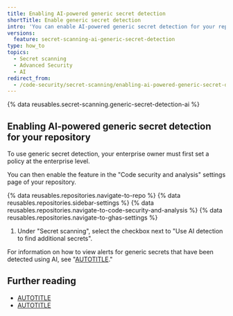 ```yaml
---
title: Enabling AI-powered generic secret detection
shortTitle: Enable generic secret detection
intro: 'You can enable AI-powered generic secret detection for your repository. Alerts for generic secrets, such as passwords, are displayed in a separate list on the {% data variables.product.prodname_secret_scanning %} alerts page.'
versions:
  feature: secret-scanning-ai-generic-secret-detection
type: how_to
topics:
  - Secret scanning
  - Advanced Security
  - AI
redirect_from:
  - /code-security/secret-scanning/enabling-ai-powered-generic-secret-detection
---
```


{% data reusables.secret-scanning.generic-secret-detection-ai %}

## Enabling AI-powered generic secret detection for your repository

To use generic secret detection, your enterprise owner must first set a policy at the enterprise level.

You can then enable the feature in the "Code security and analysis" settings page of your repository.

{% data reusables.repositories.navigate-to-repo %}
{% data reusables.repositories.sidebar-settings %}
{% data reusables.repositories.navigate-to-code-security-and-analysis %}
{% data reusables.repositories.navigate-to-ghas-settings %}
1. Under "Secret scanning", select the checkbox next to "Use AI detection to find additional secrets".

For information on how to view alerts for generic secrets that have been detected using AI, see "[AUTOTITLE](/code-security/secret-scanning/managing-alerts-from-secret-scanning)."

## Further reading

* [AUTOTITLE](/code-security/secret-scanning/about-the-detection-of-generic-secrets-with-secret-scanning)
* [AUTOTITLE](/code-security/secret-scanning/about-secret-scanning)
